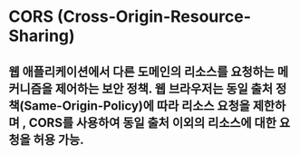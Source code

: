 # CORS (Cross-Origin-Resource-Sharing)

## 웹 애플리케이션에서 다른 도메인의 리소스를 요청하는 메커니즘을 제어하는 보안 정책. 웹 브라우저는 동일 출처 정책(Same-Origin-Policy)에 따라 리소스 요청을 제한하며 , CORS를 사용하여 동일 출처 이외의 리소스에 대한 요청을 허용 가능.